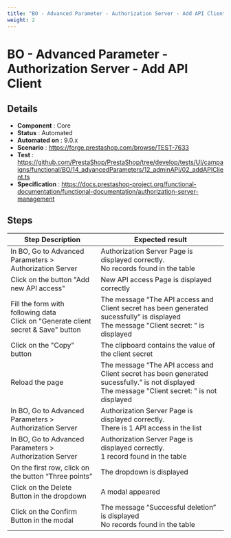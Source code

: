 ```yaml
---
title: "BO - Advanced Parameter - Authorization Server - Add API Client"
weight: 2
---
```


# BO - Advanced Parameter - Authorization Server - Add API Client
## Details
* **Component** : Core
* **Status** : Automated
* **Automated on** : 9.0.x
* **Scenario** : https://forge.prestashop.com/browse/TEST-7633
* **Test** : https://github.com/PrestaShop/PrestaShop/tree/develop/tests/UI/campaigns/functional/BO/14_advancedParameters/12_adminAPI/02_addAPIClient.ts
* **Specification** : https://docs.prestashop-project.org/functional-documentation/functional-documentation/authorization-server-management

## Steps
| Step Description | Expected result |
| ----- | ----- |
| In BO, Go to Advanced Parameters > Authorization Server | Authorization Server Page is displayed correctly.<br>No records found in the table |
| Click on the button "Add new API access" | New API access Page is displayed correctly |
| Fill the form with following data<br>Click on "Generate client secret & Save" button | The message “The API access and Client secret has been generated sucessfully” is displayed<br>The message "Client secret: " is displayed |
| Click on the "Copy" button | The clipboard contains the value of the client secret |
| Reload the page | The message “The API access and Client secret has been generated sucessfully.” is not displayed<br>The message "Client secret: " is not displayed |
| In BO, Go to Advanced Parameters > Authorization Server | Authorization Server Page is displayed correctly.<br>There is 1 API access in the list |
| In BO, Go to Advanced Parameters > Authorization Server | Authorization Server Page is displayed correctly.<br>1 record found in the table |
| On the first row, click on the button “Three points” | The dropdown is displayed |
| Click on the Delete Button in the dropdown | A modal appeared |
| Click on the Confirm Button in the modal | The message “Successful deletion” is displayed<br>No records found in the table |
